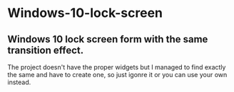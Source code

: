 # Windows-10-lock-screen

## Windows 10 lock screen form with the same **transition** effect.

The project doesn't have the proper widgets but I managed to find exactly the same and have to create one, so just igonre it or you can use your own instead.
